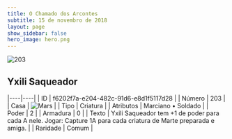 ```yaml
---
title: O Chamado dos Arcontes
subtitle: 15 de novembro de 2018
layout: page
show_sidebar: false
hero_image: hero.png
---
```


![203](https://cdn.keyforgegame.com/media/card_front/pt/341_203_8JJ739HGPCPC_pt.png)

## Yxili Saqueador

|----|----|
| ID | f6202f7a-e204-482c-91d6-e8d1f5117d28 |
| Número | 203 |
| Casa | ![Mars](https://archonarcana.com/images/thumb/d/de/Mars.png/22px-Mars.png "Marte") |
| Tipo | Criatura |
| Atributos | Marciano • Soldado |
| Poder | 2 |
| Armadura | 0 |
| Texto | Yxili Saqueador tem +1 de poder para cada A nele. Jogar: Capture 1A para cada criatura de Marte preparada e amiga. |
| Raridade | Comum |
